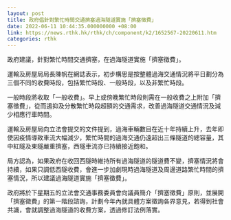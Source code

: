 ```yaml
---
layout: post
title: 政府倡針對繁忙時間交通擠塞過海隧道實施「擠塞徵費」
date: 2022-06-11 10:44:35.000000000 +08:00
link: https://news.rthk.hk/rthk/ch/component/k2/1652567-20220611.htm
categories: rthk
---
```


政府建議，針對繁忙時間交通擠塞，在過海隧道實施「擠塞徵費」。

運輸及房屋局局長陳帆在網誌表示，初步構思是按整體過海交通情況將平日劃分為三個不同的收費時段，包括繁忙時段、一般時段，以及非繁忙時段。

一般時段將收取「一般收費」。早上或傍晚繁忙時段則需在一般收費之上附加「擠塞徵費」，從而遏抑及分散繁忙時段超額的交通需求，改善過海隧道交通情況及減少相應行車時間。

運輸及房屋局向立法會提交的文件提到，過海車輛數目在近十年持續上升，去年即使因疫情導致車流大幅減少，繁忙時間的過海交通仍遠超出三條隧道的總容量，其中紅隧及東隧嚴重擠塞，西隧車流亦已持續接近飽和。

局方認為，如果政府在收回西隧時維持所有過海隧道的隧道費不變，擠塞情況將會持續，如果只調低西隧收費，會進一步加劇現時過海隧道及周邊道路繁忙時間的擠塞情況，所以建議過海隧道實施「擠塞徵費」。

政府將於下星期五的立法會交通事務委員會向議員簡介「擠塞徵費」原則，並展開「擠塞徵費」的第一階段諮詢，計劃今年內就具體方案徵詢各界意見，若得到社會共識，會就調整過海隧道的收費方案，透過修訂法例落實。
